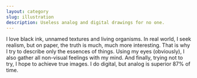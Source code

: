 ```yaml
---
layout: category
slug: illustration
description: Useless analog and digital drawings for no one.
---
```


I love black ink, unnamed textures and living organisms. In real world, I seek realism, but on paper, the truth is much, much more interesting. That is why I try to describe only the essences of things. Using my eyes (obviously), I also gather all non-visual feelings with my mind. And finally, trying not to try, I hope to achieve true images. I do digital, but analog is superior 87% of time.

